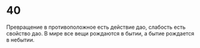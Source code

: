 # 40

Превращение в противоположное есть действие дао, слабость есть свойство дао. В мире все вещи рождаются в бытии, а бытие рождается в небытии.